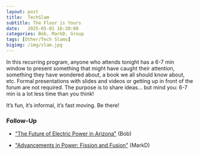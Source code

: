 ```yaml
---
layout: post
title:  TechSlam
subtitle: The Floor is Yours
date:   2025-05-01 16:30:00
categories: Bob, MarkD, Group
tags: [Other/Tech Slams]
bigimg: /img/slam.jpg
---
```

In this recurring program, anyone who attends tonight has a 6-7 min window to present something that might have caught their attention, something they have wondered about, a book we all should know about, etc. Formal presentations with slides and videos or getting up in front of the forum are not required. The purpose is to share ideas... but mind you: 6-7 min is a lot less time than you think!

It’s fun, it’s informal, it’s fast moving. Be there!

### Follow-Up

* ["The Future of Electric Power in Arizona"](/assets/present/2025/2025-05-01/az-elec-power.pdf) (Bob)

* ["Advancements in Power: Fission and Fusion"](/assets/present/2025/2025-05-01/fusion.pdf) (MarkD)
